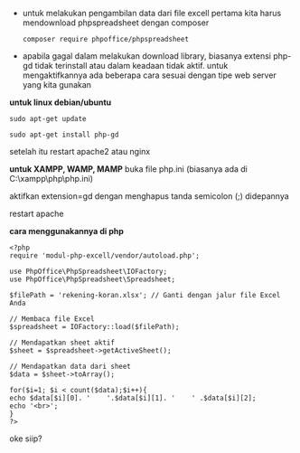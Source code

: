 - untuk melakukan pengambilan data dari file excell pertama kita harus mendownload phpspreadsheet dengan composer

  ```composer require phpoffice/phpspreadsheet```
  
- apabila gagal dalam melakukan download library, biasanya extensi php-gd tidak terinstall atau dalam keadaan tidak aktif. untuk mengaktifkannya ada beberapa cara sesuai dengan tipe web server yang kita gunakan

**untuk linux debian/ubuntu**

  ```sudo apt-get update```
  
  ```sudo apt-get install php-gd```
  
setelah itu restart apache2 atau nginx


**untuk XAMPP, WAMP, MAMP**
  buka file php.ini (biasanya ada di C:\xampp\php\php.ini)
  
  aktifkan extension=gd dengan menghapus tanda semicolon (;) didepannya
  
  restart apache

**cara menggunakannya di php**

  ```
<?php
require 'modul-php-excell/vendor/autoload.php';

use PhpOffice\PhpSpreadsheet\IOFactory;
use PhpOffice\PhpSpreadsheet\Spreadsheet;

$filePath = 'rekening-koran.xlsx'; // Ganti dengan jalur file Excel Anda

// Membaca file Excel
$spreadsheet = IOFactory::load($filePath);

// Mendapatkan sheet aktif
$sheet = $spreadsheet->getActiveSheet();

// Mendapatkan data dari sheet
$data = $sheet->toArray();

for($i=1; $i < count($data);$i++){
  echo $data[$i][0]. '    '.$data[$i][1]. '    ' .$data[$i][2];
  echo '<br>'; 
}
?>
```

oke siip?
